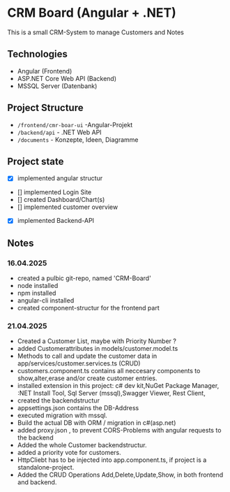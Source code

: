 # CRM Board (Angular + .NET)

This is a small CRM-System to manage Customers and Notes

## Technologies
- Angular (Frontend)
- ASP.NET Core Web API (Backend)
- MSSQL Server (Datenbank)

## Project Structure
- `/frontend/cmr-boar-ui` -Angular-Projekt
- `/backend/api` - .NET Web API
- `/documents` - Konzepte, Ideen, Diagramme

## Project state
- [x] implemented angular structur 
- [] implemented Login Site 
- [] created Dashboard/Chart(s) 
- [] implemented customer overview
- [x] implemented Backend-API 

## Notes
### 16.04.2025
- created a pulbic git-repo, named 'CRM-Board'
- node installed
- npm installed
- angular-cli installed
- created component-structur for the frontend part 
### 21.04.2025
- Created a Customer List, maybe with Priority Number ?
- added Customerattributes in models/customer.model.ts 
- Methods to call and update the customer data in app/services/customer.services.ts (CRUD)
- customers.component.ts contains all neccesary components to show,alter,erase and/or create customer entries.
- installed extension in this project: c# dev kit,NuGet Package Manager, :NET Install Tool, Sql Server (mssql),Swagger Viewer, Rest Client,
- created the backendstructur
- appsettings.json contains the DB-Address
- executed migration with mssql. 
- Build the actual DB with ORM / migration in c#(asp.net)
- added proxy.json , to prevent CORS-Problems with angular requests to the backend
- Added the whole Customer backendstructur. 
- added a priority vote for customers.
- HttpCliebt has to be injected into app.component.ts, if project is a standalone-project.
- Added the CRUD Operations Add,Delete,Update,Show, in both frontend and backend.
